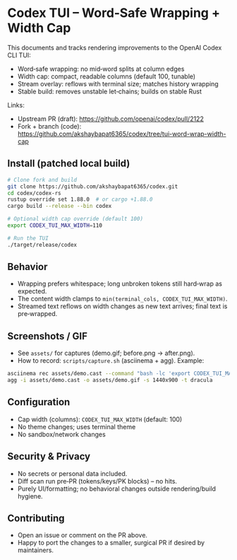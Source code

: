 # Codex TUI – Word‑Safe Wrapping + Width Cap

This documents and tracks rendering improvements to the OpenAI Codex CLI TUI:

- Word‑safe wrapping: no mid‑word splits at column edges
- Width cap: compact, readable columns (default 100, tunable)
- Stream overlay: reflows with terminal size; matches history wrapping
- Stable build: removes unstable let‑chains; builds on stable Rust

Links:
- Upstream PR (draft): https://github.com/openai/codex/pull/2122
- Fork + branch (code): https://github.com/akshaybapat6365/codex/tree/tui-word-wrap-width-cap

## Install (patched local build)
```bash
# Clone fork and build
git clone https://github.com/akshaybapat6365/codex.git
cd codex/codex-rs
rustup override set 1.88.0  # or cargo +1.88.0
cargo build --release --bin codex

# Optional width cap override (default 100)
export CODEX_TUI_MAX_WIDTH=110

# Run the TUI
./target/release/codex
```

## Behavior
- Wrapping prefers whitespace; long unbroken tokens still hard‑wrap as expected.
- The content width clamps to `min(terminal_cols, CODEX_TUI_MAX_WIDTH)`.
- Streamed text reflows on width changes as new text arrives; final text is pre‑wrapped.

## Screenshots / GIF
- See `assets/` for captures (demo.gif; before.png → after.png).
- How to record: `scripts/capture.sh` (asciinema + agg). Example:
```bash
asciinema rec assets/demo.cast --command "bash -lc 'export CODEX_TUI_MAX_WIDTH=100; codex'"
agg -i assets/demo.cast -o assets/demo.gif -s 1440x900 -t dracula
```

## Configuration
- Cap width (columns): `CODEX_TUI_MAX_WIDTH` (default: 100)
- No theme changes; uses terminal theme
- No sandbox/network changes

## Security & Privacy
- No secrets or personal data included.
- Diff scan run pre‑PR (tokens/keys/PK blocks) – no hits.
- Purely UI/formatting; no behavioral changes outside rendering/build hygiene.

## Contributing
- Open an issue or comment on the PR above.
- Happy to port the changes to a smaller, surgical PR if desired by maintainers.
